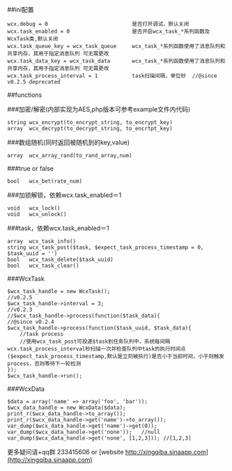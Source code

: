 
##ini配置
```
wcx.debug = 0                           是否打开调试，默认关闭
wcx.task_enabled = 0                    是否开启wcx_task_*系列函数及WcxTask类,默认关闭
wcx.task_queue_key = wcx_task_queue     wcx_task_*系列函数使用了消息队列和共享内存，其用于指定消息队列 可无需更改
wcx.task_data_key = wcx_task_data       wcx_task_*系列函数使用了消息队列和共享内存，其用于指定消息队列 可无需更改
wcx.task_process_interval = 1           task扫描间隔，单位秒  //@since v0.2.5 deprecated
```

##functions

###加密/解密(内部实现为AES,php版本可参考example文件内代码)
```
string wcx_encrypt(to_encrypt_string, to_encrypt_key)
array  wcx_decrypt(to_decrypt_string, to_encrtpt_key)
```

###数组随机(同时返回被随机到的key,value)
```
array  wcx_array_rand(to_rand_array,num)
```

###true or false
```
bool   wcx_bet(rate_num)
```

###加锁解锁，依赖wcx.task_enabled＝1
```
void   wcx_lock()
void   wcx_unlock()
```

###task，依赖wcx.task_enabled＝1
```
array  wcx_task_info()
string wcx_task_post($task, $expect_task_process_timestamp = 0, $task_uuid = '')
bool   wcx_task_delete($task_uuid)
bool   wcx_task_clear()
```

###WcxTask
```
$wcx_task_handle = new WcxTask();
//v0.2.5
$wcx_task_handle->interval = 3;
//v0.2.3
//$wcx_task_handle->process(function($task_data){
//@since v0.2.4
$wcx_task_handle->process(function($task_uuid, $task_data){
    //task process
    //使用wcx_task_post可投递$task到任务队列中，系统每间隔wcx.task_process_interval秒扫描一次并检查队列中task的执行时间点($expect_task_process_timestamp,默认是立刻被执行)是否小于当前时间，小于则触发process，否则等待下一轮检测
});
$wcx_task_handle->run();
```

###WcxData
```
$data = array('name' => array('foo', 'bar'));
$wcx_data_handle = new WcxData($data);
print_r($wcx_data_handle->to_array());
print_r($wcx_data_handle->get('name')->to_array());
var_dump($wcx_data_handle->get('name')->get(0));
var_dump($wcx_data_handle->get('none'));   //null
var_dump($wcx_data_handle->get('none', [1,2,3])); //[1,2,3]
```

更多疑问请+qq群 233415606 or [website http://xingqiba.sinaapp.com](http://xingqiba.sinaapp.com)



